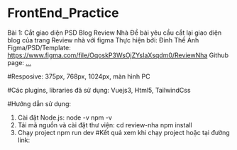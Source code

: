 # FrontEnd_Practice
Bài 1: Cắt giao diện PSD Blog Review Nhà
Đề bài yêu cầu cắt lại giao diện blog của trang Review nhà với figma
Thực hiện bởi: Đinh Thế Anh
Figma/PSD/Template: https://www.figma.com/file/OqoskP3WsOjZYsIaXsqdm0/ReviewNha
Github page: [...](https://github.com/DeanAnhDev/frontend_practice)

#Resposive: 
375px, 768px, 1024px, màn hình PC

#Các plugins, libraries đã sử dụng:
Vuejs3, Html5, TailwindCss 

#Hướng dẫn sử dụng:
1. Cài đặt Node.js:
node -v
npm -v
2. Tải mã nguồn và cài đặt thư viện:
cd review-nha
npm install
3. Chạy project
npm run dev
#Kết quả xem khi chạy project hoặc tại đường link: 
